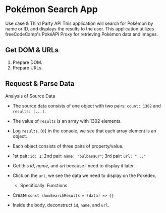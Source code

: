 # Pokémon Search App

Use case & Third Party API
This application will search for Pokémon by name or ID, and displays the results to the user.
This application utilizes freeCodeCamp's PokéAPI Proxy for retrieving Pokémon data and images.

## Get DOM & URLs

1. Prepare DOM.
2. Prepare URLs.

## Request & Parse Data

Analysis of Source Data

- The source data consists of one object with two pairs: `count: 1302` and `results: [...]`.
- The value of `results` is an array with 1302 elements.
- Log `results.[0]` in the console, we see that each array element is an object.
- Each object consists of three pairs of property/value.
- 1st pair: `id: 1`; 2nd pair: `name: "bulbasaur"`; 3rd pair: `url: "..."`
- Get this *id*, *name*, and *url* because I need to display it later.
- Click on the `url`, we see the data we need to display on the Pokédex.
  - Specifically: 
Functions

- Create `const showSearchResults = (data) => {}`
- Inside the body, deconstruct `id`, `name`, and `url`.
